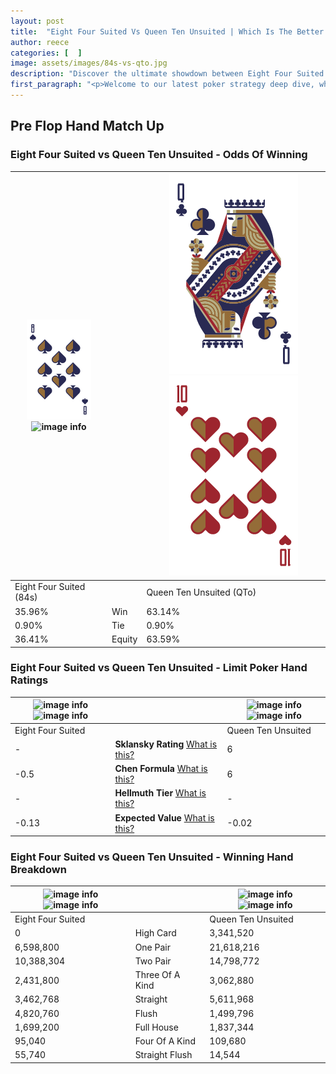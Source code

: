 ```yaml
---
layout: post
title:  "Eight Four Suited Vs Queen Ten Unsuited | Which Is The Better Hand In Poker? A Complete Guide"
author: reece
categories: [  ]
image: assets/images/84s-vs-qto.jpg
description: "Discover the ultimate showdown between Eight Four Suited and Queen Ten Unsuited in poker! Uncover the odds, strategies, and scenarios where one hand triumphs over the other. Get ready to up your poker game with this thrilling analysis."
first_paragraph: "<p>Welcome to our latest poker strategy deep dive, where we're pitting two distinct hands against each other in a high-stakes showdown: Eight Four Suited vs Queen Ten Unsuited.</p><p>In the dynamic world of poker, every decision counts, and knowing which hand holds the upper hand is key to your success at the table.</p><p>In this article, we'll dissect these two hands, explore the scenarios where one dominates the other, and equip you with the knowledge to make strategic choices that can tip the odds in your favor.</p><p>Get ready to unravel the intriguing dynamics of these poker hands and elevate your game to new heights.</p>"
---
```




[comment]: # (sp0)

## Pre Flop Hand Match Up

<div class="table hand-ratings" markdown="1"> 



### Eight Four Suited vs Queen Ten Unsuited - Odds Of Winning


    
| ![image info](assets/images/hand1/8.png) ![image info](assets/images/hand1/4s.png) |  | ![image info](assets/images/hand2/q.png) ![image info](assets/images/hand2/to.png) |
| -------- | -------- | -------- |
| Eight Four Suited (84s) |  | Queen Ten Unsuited (QTo) |
| 35.96% | Win | 63.14% |
| 0.90% | Tie | 0.90% |
| 36.41% | Equity | 63.59% |




[comment]: # (sp1)



### Eight Four Suited vs Queen Ten Unsuited - Limit Poker Hand Ratings


    
| ![image info](https://www.riverpairs.com/assets/images/hand1/8.png) ![image info](https://www.riverpairs.com/assets/images/hand1/4s.png) |  | ![image info](https://www.riverpairs.com/assets/images/hand2/q.png) ![image info](https://www.riverpairs.com/assets/images/hand2/to.png) |
| -------- | -------- | -------- |
| Eight Four Suited |  | Queen Ten Unsuited |
| - | **Sklansky Rating** [What is this?](/sklansky-rating-explained) | 6 |
| -0.5 | **Chen Formula** [What is this?](/chen-formula-explained) | 6 |
| - | **Hellmuth Tier** [What is this?](/Hellmuth-tier-explained) | - |
| -0.13 | **Expected Value** [What is this?](/expected-value-explained) | -0.02 |




[comment]: # (sp2)



### Eight Four Suited vs Queen Ten Unsuited - Winning Hand Breakdown


    
| ![image info](https://www.riverpairs.com/assets/images/hand1/8.png) ![image info](https://www.riverpairs.com/assets/images/hand1/4s.png) |  | ![image info](https://www.riverpairs.com/assets/images/hand2/q.png) ![image info](https://www.riverpairs.com/assets/images/hand2/to.png) |
| -------- | -------- | -------- |
| Eight Four Suited |  | Queen Ten Unsuited |
| 0 | High Card | 3,341,520 |
| 6,598,800 | One Pair | 21,618,216 |
| 10,388,304 | Two Pair | 14,798,772 |
| 2,431,800 | Three Of A Kind | 3,062,880 |
| 3,462,768 | Straight | 5,611,968 |
| 4,820,760 | Flush | 1,499,796 |
| 1,699,200 | Full House | 1,837,344 |
| 95,040 | Four Of A Kind | 109,680 |
| 55,740 | Straight Flush | 14,544 |




[comment]: # (sp3)



</div>

[comment]: # (sp4)



[comment]: # (sp5)

